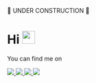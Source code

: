 🚧 UNDER CONSTRUCTION 🚧

# Hi <img src="https://raw.githubusercontent.com/MartinHeinz/MartinHeinz/master/wave.gif" width="30px">

You can find me on
<!-- Social Media -->
<p align='left'>
  
  <!-- Email -->
  <a href="mailto:conforti.christian@gmail.com">
    <img src="https://img.shields.io/badge/gmail-D14836?&style=for-the-badge&logo=gmail&logoColor=white" />    
  </a>
  
  <!-- Facebook -->
  <a href="https://www.facebook.com/conforti.christian/">
    <img src="https://img.shields.io/badge/facebook-%231877F2.svg?&style=for-the-badge&logo=facebook&logoColor=white" />    
  </a>
  
  <!-- LinkedIn -->
  <a href="https://www.linkedin.com/in/christianconforti/">
    <img src="https://img.shields.io/badge/linkedin-%230077B5.svg?&style=for-the-badge&logo=linkedin&logoColor=white" />
  </a>
  
  <!-- Instagram -->
  <a href="https://www.instagram.com/conforti_christian/">
    <img src="https://img.shields.io/badge/instagram-%23E4405F.svg?&style=for-the-badge&logo=instagram&logoColor=white" />        
  </a>
</p>

<!--
Tech
Programming languages
<p align='left'
  [![Python](https://img.shields.io/badge/-Python-3776AB?style=flat-square&logo=python&logoColor=ffffff)](https://www.python.org/){:target="_blank"}
  <img src="https://img.shields.io/badge/Python-%2314354C.svg?&style=flat-square&logo=python&logoColor=white" />
  <img src="https://img.shields.io/badge/c++%20-%2300599C.svg?&style=for-the-badge&logo=c%2B%2B&logoColor=white" />
  <img src="https://img.shields.io/badge/java-%23ED8B00.svg?&style=for-the-badge&logo=java&logoColor=white" />
  <img src="https://img.shields.io/badge/c%20-%2300599C.svg?&style=for-the-badge&logo=c&logoColor=white" />
  <img src="https://img.shields.io/badge/go-%2300ADD8.svg?&style=for-the-badge&logo=go&logoColor=white" />
  <img src="https://img.shields.io/badge/python-%2314354C.svg?&style=for-the-badge&logo=python&logoColor=white" />
  <img src="https://img.shields.io/badge/python-%2314354C.svg?&style=for-the-badge&logo=python&logoColor=white" />
  <img src="https://img.shields.io/badge/python-%2314354C.svg?&style=for-the-badge&logo=python&logoColor=white" />
  <img src="https://img.shields.io/badge/python-%2314354C.svg?&style=for-the-badge&logo=python&logoColor=white" />
</p>
Stuff i use
<p align='left'>
  <img src="https://img.shields.io/badge/iOS-000000?logo=ios&logoColor=white&style=for-the-badge" />
  <img src="https://img.shields.io/badge/windows-0078D6?logo=windows&logoColor=white&style=for-the-badge" />
</p> -->

<!-- GitHub stats
![chrris99's github stats](https://github-readme-stats.vercel.app/api?username=chrris99&count_private=true&show_icons=true) -->
